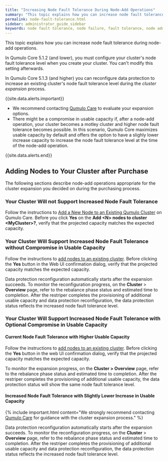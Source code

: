 ```yaml
---
title: "Increasing Node Fault Tolerance During Node-Add Operations"
summary: "This topic explains how you can increase node fault tolerance during node-add operations."
permalink: node-fault-tolerance.html
sidebar: administrator_guide_sidebar
keywords: node fault tolerance, node failure, fault tolerance, node add, node-add, cluster expansion, expand, reconfiguration
---
```


This topic explains how you can increase node fault tolerance during node-add operations.

In Qumulo Core 5.1.2 (and lower), you must configure your cluster's node fault tolerance level when you create your cluster. You can't modify this setting afterwards.

In Qumulo Core 5.1.3 (and higher) you can reconfigure data protection to increase an existing cluster's node fault tolerance level during the _cluster expansion_ process.

{{site.data.alerts.important}}
<ul>
  <li>We recommend contacting <a href="https://care.qumulo.com/hc/en-us/articles/115008409408">Qumulo Care</a> to evaluate your expansion options.</li>
  <li>There might be a compromise in usable capacity if, after a node-add operation, your cluster becomes a motley cluster and higher node fault tolerance becomes possible. In this scenario, Qumulo Core maximizes usable capacity by default and offers the option to have a slighly lower increase capacity to increase the node fault tolerance level at the time of the node-add operation.</li>
</ul>
{{site.data.alerts.end}}

## Adding Nodes to Your Cluster after Purchase
The following sections describe node-add operations appropriate for the cluster expansion you decided on during the purchasing process.

### Your Cluster Will not Support Increased Node Fault Tolerance
Follow the instructions to [Add a New Node to an Existing Qumulo Cluster](https://care.qumulo.com/hc/en-us/articles/360001070307) on Qumulo Care. Before you click **Yes** on the **Add &lt;N&gt; nodes to cluster &lt;MyCluster&gt;?**, verify that the projected capacity matches the expected capacity.

### Your Cluster Will Support Increased Node Fault Tolerance without Compromise in Usable Capacity
Follow the instructions to [add nodes to an existing cluster](https://care.qumulo.com/hc/en-us/articles/360001070307). Before clicking the **Yes** button in the Web UI confirmation dialog, verify that the projected capacity matches the expected capacity.

Data protection reconfiguration automatically starts after the expansion succeeds. To monitor the reconfiguration progress, on the **Cluster** > **Overview** page, refer to the rebalance phase status and estimated time to completion. After the restriper completes the provisioning of additional usable capacity and data protection reconfiguration, the data protection status reflects the increased node fault tolerance level.

### Your Cluster Will Support Increased Node Fault Tolerance with Optional Compromise in Usable Capacity

#### Current Node Fault Tolerance with Higher Usable Capacity 
Follow the instructions to [add nodes to an existing cluster](https://care.qumulo.com/hc/en-us/articles/360001070307). Before clicking the **Yes** button in the web UI confirmation dialog, verify that the projected capacity matches the expected capacity.

To monitor the expansion progress, on the **Cluster > Overview** page, refer to the rebalance phase status and estimated time to completion. After the restriper completes the provisioning of additional usable capacity, the data protection status will show the same node fault tolerance level.

#### Increased Node Fault Tolerance with Slightly Lower Increase in Usable Capacity

{% include important.html content="We strongly recommend contacting [Qumulo Care](https://care.qumulo.com/hc/en-us/articles/115008409408) for guidance with the cluster expansion process." %}

Data protection reconfiguration automatically starts after the expansion succeeds. To monitor the reconfiguration progress, on the **Cluster** > **Overview** page, refer to the rebalance phase status and estimated time to completion. After the restriper completes the provisioning of additional usable capacity and data protection reconfiguration, the data protection status reflects the increased node fault tolerance level.
